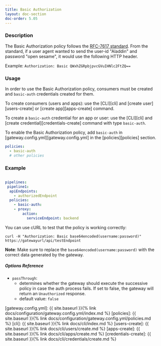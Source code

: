 ```yaml
---
title: Basic Authorization
layout: doc-section
doc-order: 5.05
---
```


### Description

The Basic Authorization policy follows the [RFC-7617 standard][rfc-7617-standard].
From the standard, if a user agent wanted to send the user-id "Aladdin" and password "open sesame", it would use the following HTTP header.

Example: `Authorization: Basic QWxhZGRpbjpvcGVuIHNlc2FtZQ==`

### Usage

In order to use the Basic Authorization policy, consumers must be created and `basic-auth` credentials created for them.

To create consumers (users and apps): use the [CLI][cli] and [create user][users-create] or [create app][apps-create] command.

To create a `basic-auth` credential for an app or user: use the [CLI][cli] and [create credential][credentials-create] command with type `basic-auth`.

To enable the Basic Authorization policy, add `basic-auth` in [gateway.config.yml][gateway.config.yml] in the [policies][policies] section.

```yaml
policies:
  - basic-auth
  # other policies
```

### Example

```yaml

pipelines:
 pipeline1:
  apiEndpoints:
    - authorizedEndpoint
  policies:
    - basic-auth:
    - proxy:
        action:
          serviceEndpoint: backend

```

You can use cURL to test that the policy is working correctly:

`curl -H "Authorization: Basic base64encoded(username:password)" https://gatewayurl/api/testEndpoint`

**Note**: Make sure to replace the `base64encoded(username:password)` with the correct data generated by the gateway.

##### Options Reference

* `passThrough`:
  - determines whether the gateway should execute the successive policy in case the auth process fails. If set to false,
    the gateway will return an `Unauthorized` response.
  - default value: `false`

[rfc-7617-standard]: https://tools.ietf.org/html/rfc7617
[gateway.config.yml]: {{ site.baseurl }}{% link docs/configuration/gateway.config.yml/index.md %}
[policies]: {{ site.baseurl }}{% link docs/configuration/gateway.config.yml/policies.md %}
[cli]: {{ site.baseurl }}{% link docs/cli/index.md %}
[users-create]: {{ site.baseurl }}{% link docs/cli/users/create.md %}
[apps-create]: {{ site.baseurl }}{% link docs/cli/apps/create.md %}
[credentials-create]: {{ site.baseurl }}{% link docs/cli/credentials/create.md %}
